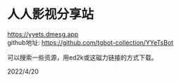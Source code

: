 # 人人影视分享站

https://yyets.dmesg.app  
github地址: https://github.com/tgbot-collection/YYeTsBot  

可以搜索一些资源，用ed2k或这磁力链接的方式下载。  


2022/4/20  
